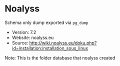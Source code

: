 # Noalyss

Schema only dump exported via `pg_dump`

- Version: 7.2
- Website: noalyss.eu
- Source: http://wiki.noalyss.eu/doku.php?id=installation:installation_sous_linux

Note: This is the folder database that noalyss created
